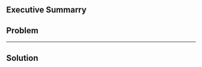 Executive Summarry
----------------------------
Problem
----------------------------


----------------------------
Solution
----------------------------
